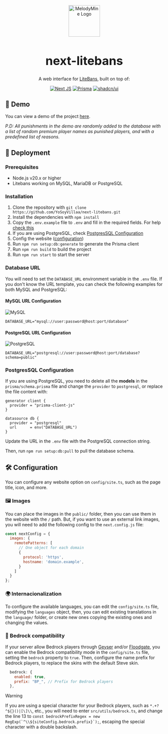 <div align="center">
  <img style="width:100px;" src="https://cdn.yosoyvillaa.dev/uploads/next-litebans.png" alt="MelodyMine Logo">

  <h1 style="font-size: 38px">next-litebans </h1>

  A web interface for [LiteBans](https://www.spigotmc.org/resources/litebans.3715/), built on top of:

  [![Next JS](https://img.shields.io/badge/Next-black?style=for-the-badge&logo=next.js&logoColor=white)](https://nextjs.org/) [![Prisma](https://img.shields.io/badge/Prisma-black?style=for-the-badge&logo=prisma&logoColor=white)](https://prisma.io/) [![shadcn/ui](https://cdn.yosoyvillaa.dev/uploads/shadcn.svg)](https://ui.shadcn.com/)
</div>

## 👾 Demo

You can view a demo of the project [here](https://next-litebans.yosoyvillaa.dev/). 

_P.D: All punishments in the demo are randomly added to the database with a list of random premium player names as punished players, and with a predefined list of reasons._

## 🚀 Deployment

### Prerequisites

- Node.js v20.x or higher
- Litebans working on MySQL, MariaDB or PostgreSQL

### Installation

1. Clone the repository with `git clone https://github.com/YoSoyVillaa/next-litebans.git`
2. Install the dependencies with `npm install`
3. Copy the `.env.example` file to `.env` and fill in the required fields. For help [check this](#database-url)
4. If you are using PostgreSQL, check [PostgresSQL Configuration](#PostgresSQL-Configuration)
5. Config the website ([configuration](#%EF%B8%8F-configuration))
6. Run `npm run setup:db:generate` to generate the Prisma client
7. Run `npm run build` to build the project
8. Run `npm run start` to start the server

### Database URL

You will need to set the `DATABASE_URL` environment variable in the `.env` file. If you don't know the URL template, you can check the following examples for both MySQL and PostgreSQL:

#### MySQL URL Configuration

![MySQL](https://cdn.yosoyvillaa.dev/uploads/mysql.png)

```env
DATABASE_URL="mysql://user:password@host:port/database"
```

#### PostgreSQL URL Configuration

![PostgreSQL](https://cdn.yosoyvillaa.dev/uploads/postgresql.png)

```env
DATABASE_URL="postgresql://user:password@host:port/database?schema=public"
```

### PostgresSQL Configuration

If you are using PostgreSQL, you need to delete all the **models** in the `prisma/schema.prisma` file and change the `provider` to `postgresql`, or replace the file content with:

```prisma
generator client {
  provider = "prisma-client-js"
}

datasource db {
  provider = "postgresql"
  url      = env("DATABASE_URL")
}
```

Update the URL in the `.env` file with the PostgreSQL connection string.

Then, run `npm run setup:db:pull` to pull the database schema.

## 🛠️ Configuration

You can configure any website option on `config/site.ts`, such as the page title, icon, and more.

### 🖼️ Images

You can place the images in the `public/` folder, then you can use them in the website with the `/` path. But, if you want to use an external link images, you will need to add the following config to the `next.config.js` file:

```js
const nextConfig = {
  images: {
    remotePatterns: [
      // One object for each domain
      {
        protocol: 'https',
        hostname: 'domain.example',
      }
    ]
  }
};
```

### 🌍 Internacionalization

To configure the available languages, you can edit the `config/site.ts` file, modifying the `languages` object, then, you can edit existing translations in the `language/` folder, or create new ones copying the existing ones and changing the values.

### 👤 Bedrock compatibility

If your server allow Bedrock players through [Geyser](https://github.com/GeyserMC/Geyser) and/or [Floodgate](https://github.com/GeyserMC/Floodgate), you can enable the Bedrock compatibility mode in the `config/site.ts` file, setting the `bedrock` property to `true`. Then, configure the name prefix for Bedrock players, to replace the skins with the default Steve skin.

```js
  bedrock: {
    enabled: true,
    prefix: "BP_", // Prefix for Bedrock players
  },
```

> [!WARNING]
> If you are using a special character for your Bedrock players, such as ``*.+?^${}()|[\]\\``, etc., you will need to enter ``src/utils/bedrock.ts``, and change the line 13 to ``const bedrockPrefixRegex = new RegExp(`^\\${siteConfig.bedrock.prefix}`);``, escaping the special character with a double backslash.